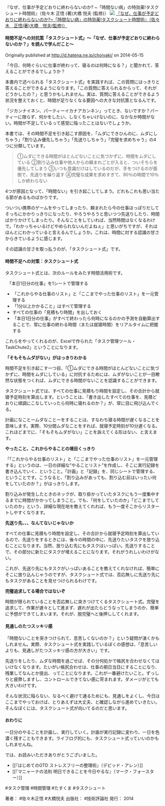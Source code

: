 『なぜ、仕事が予定どおりに終わらないのか? ~「時間ない病」の特効薬!タスクシュート時間術』（佐々木 正悟  (著)大橋 悦夫 (監修)）
![](https://images-na.ssl-images-amazon.com/images/I/4158nVCenGL._SX301_BO1204203200_.jpg)
[『なぜ、仕事が予定どおりに終わらないのか?~「時間ない病」の特効薬!タスクシュート時間術』（佐々木　正悟(著)大橋　悦夫(監修)）](http://www.amazon.co.jp/exec/obidos/asin/4774163562/choiyaki81-22/)

#### 時間不足への対抗策「タスクシュート式」〜「なぜ、仕事が予定どおりに終わらないのか？」を読んで学んだこと〜

Originally published at http://d.hatena.ne.jp/choiyaki/ on 2014-05-15

「今日、何時ぐらいに仕事が終わって、寝るのは何時になる？」と聞かれて、答えることができるでしょうか？

本書内で述べられる「タスクシュート式」を実践すれば、この質問にはっきりと答えることができるようになります。「この質問に答えられるからって、それがどうかしたの？」と思うかもしれません。実は、質問に答えることができるよう状況を整えておくと、時間が足りなくなる要因への大きな対抗策となるんです。

「ジカンナイネン、パーティーイカナアカンネン」ってとき、ないですか？パーティーに限らず、何かをしたい、しなくちゃいけないのに、なかなか時間がない。時間が不足しているって感覚に陥ったことはないでしょうか。

本書では、その時間不足を引き起こす原因を、「ムダにできひんのに、ムダにしちゃう」「割り込み優先しちゃう」「先送りしちゃう」「完璧を求めちゃう」の4つに分類しています。

> ①ムダにできる時間がほとんどないことに気づかずに、時間をムダにしている
> ②割り込み仕事や他人からの頼まれごとが入ると、ついそちらを優先してしまう
> ③いつも意識だけはしているのだが、手をつけるのが面倒で、先送りを繰り返す
> ④完璧な成果を求めすぎて、90％の時間で10％しか終わらない

4つが原因となって、「時間ない」を引き起こしてしまう。どれもこれも思い当たる節があるものばかりです。

ついつい携帯のゲームをやってしまったり、頼まれたら今の仕事ほっぽりだしてそっちにかかりっきりになったり、やろうやろうと思いつつ先送りしたり、時間ばかりかけてしまったり。そんなことをしていれば、当然時間はなくなるわけで。「わかっちゃいるけどやめられないんだよねぇ」と思いがちですが、それはほんとにわかっていると言えるんでしょうか。これは、時間に対する認識の甘さからきているように感じます。

その認識の甘さを取っ払うのが、「タスクシュート式」です。

#### 時間不足への対策：タスクシュート式

タスクシュート式とは、次のルールをみたす時間活用術です。

　「本日1日分の仕事」を1シートで管理する
- 「これからやる仕事のリスト」と「ここまでやった仕事のリスト」を一元管理する
- 「1分以上かかること」はすべて管理する
- すべての仕事の「見積もり時間」を出しておく
- 「本日1日分の仕事」がすべて終わったら何時になるのかの予測を自動算出することで、常に仕事の終わる時間（または就寝時間）をリアルタイムに把握する

これらをやってくれるのが、Excelで作られた「タスク管理ツール・TaskChute2」ということになります。

**「そもそもムダがない」がはっきりわかる**

時間不足を引き起こす一つ目、「①ムダにできる時間がほとんどないことに気づかずに、時間をムダにしている」に対抗するためには、ムダがないことが一目瞭然な状態をつくれば、ムダにできる時間がないことを認識することができます。

タスクシュート式では、すべての仕事に見積もり時間を設定し、その合計から就寝予定時刻を算出します。ということは、「書き出したすべての仕事を、見積どおりに順調にこなしていったら何時に寝れるのか？」が、常に目に飛び込んでくる。

計画になことームダなことーをすることは、すなわち寝る時間が遅くなることを意味します。実際、10分間ムダなことをすれば、就寝予定時刻が10分遅くなる。これほどまでに、「そもそもムダがない」ことを訴えてくる形はない、と言えます。

**やったこと、これからやることの境目くっきり**

「「これからやる仕事のリスト」と「ここまでやった仕事のリスト」を一元管理する」というのは、一日の詳細な”やることリスト”を作成し、そこに実行記録を書き込んでいく、ということ。「計画」と「記録」を、同じシートで管理する、ということです。こうなると、「割り込みがあっても、割り込む前はいったい何をしていたのか？」がはっきりします。

割り込みが発生したときのネックが、取り掛かっていたタスクにもう一度集中するまでに時間がかかってしまうこと。でも、「何をしていたのか」「どこまでしていたのか」という、詳細な現在地を教えてくれれば、もう一度そこからリスタートしやすくなります。

**先送り先、、、なんてないじゃないか**

すべての仕事に見積もり時間を設定し、その合計から就寝予定時刻を算出しているので、先送りをするときには、後々の時間の中に、先送りたいタスクを放り込むことになります。当然、放り込む先にもタスクはいっぱい。先送りすることで、その部分に新たにタスクが増えることになります。それがうれしいわけがない。

これが、先送り先にもタスクがいっぱいあることを教えてくれなければ、簡単にそこに放り込んじゃうのですが、タスクシュート式では、否応無しに先送り先にもタスクがあることを見せつけられるわけです。

**完璧追求してる場合ではないぞ**

時間が限られていることを否応無しに突きつけてくるタスクシュート式。完璧を追求して、作業が遅々として進まず、遅れが出たらどうなってしまうのか、簡単に予想ができてしまいます。それが、脱完璧へと後押ししてくれます。

#### 見通しのたつスッキリ感

「時間ないことを突きつけられて、息苦しくないのか？」という疑問が湧くかもしれません。実際、タスクシュート式を実践しているぼくの感想は、「息苦しいよりも、見通しがたつスッキリ感の方が大きい」です。

先送りをしたり、ムダな時間を過ごせば、その分何処かで帳尻を合わせなくてはいけなくなります。たいがい帳尻合わせは、仕事の期日当日にすることになり、残業してなんとか提出、ってことになります。これが一番避けたいこと。ずっしりと疲弊しますし、コントロールできてない感に苛まれます。ダメージがとても大きいわけです。

そんな状況に陥らない、なるべく避けて通るためにも、見通しをよくし、今日はここまでやっておけば、とりあえずは大丈夫、と確認しながら進めていきたい。そんなぼくには、タスクシュート式が向いてるのだと思います。

#### おわりに

一日分のやることを計画し、実行していく。計画が実行記録に変わり、一日を色濃く残すこともできます。ライフログ的にも、タスクシュート式っていいのかもしれませんね。

では、お読みいただきありがとうございました。

- [[『はじめてのGTD ストレスフリーの整理術』（デビッド・アレン）]]
- [[『マニャーナの法則 明日できることを今日やるな』（マーク・フォースター）]]

#タスク管理 #時間管理 #たすくま #タスクシュート 

著者： #佐々木正悟 #大橋悦夫
出版社： #技術評論社
発行： 2014